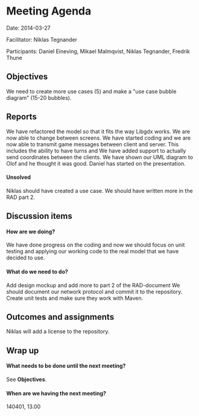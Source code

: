 # Meeting Agenda

Date: 2014-03-27

Facilitator: Niklas Tegnander

Participants: Daniel Eineving, Mikael Malmqvist, Niklas Tegnander, Fredrik Thune

## Objectives
We need to create more use cases (5) and make a "use case bubble diagram" (15-20 bubbles).

## Reports
We have refactored the model so that it fits the way Libgdx works.
We are now able to change between screens.
We have started coding and we are now able to transmit game messages between client and server. This includes the ability to have turns and
We have added support to actually send coordinates between the clients.
We have shown our UML diagram to Olof and he thought it was good.
Daniel has started on the presentation.

#### Unsolved
Niklas should have created a use case.
We should have written more in the RAD part 2.

## Discussion items

#### How are we doing?
We have done progress on the coding and now we should focus on unit testing and applying our working code to the real model that we have decided to use.

#### What do we need to do?
Add design mockup and add more to part 2 of the RAD-document
We should document our network protocol and commit it to the repository.
Create unit tests and make sure they work with Maven.

## Outcomes and assignments
Niklas will add a license to the repository.

## Wrap up 

#### What needs to be done until the next meeting?
See __Objectives__.

#### When are we having the next meeting?
140401, 13.00